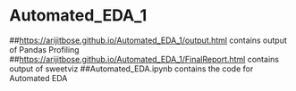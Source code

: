 # Automated_EDA_1

##https://arijitbose.github.io/Automated_EDA_1/output.html contains output of Pandas Profiling
##https://arijitbose.github.io/Automated_EDA_1/FinalReport.html contains output of sweetviz
##Automated_EDA.ipynb contains the code for Automated EDA
